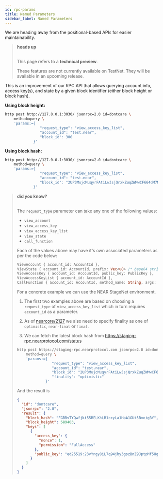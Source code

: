 ```yaml
---
id: rpc-params
title: Named Parameters
sidebar_label: Named Parameters
---
```


We are heading away from the positional-based APIs for easier maintainability.

<blockquote class="warning">
<strong>heads up</strong><br><br>

This page refers to a **technical preview**.

These features are not currently available on TestNet.  They will be available in an upcoming release.

</blockquote>


This is an improvement of our RPC API that allows querying account info, access key(s), and state by a given block identifier (either block height or block hash).


**Using block height:**
```bash
http post http://127.0.0.1:3030/ jsonrpc=2.0 id=dontcare \
    method=query \
    'params:={
                "request_type": "view_access_key_list", 
                "account_id": "test.near", 
                "block_id": 300 
             }'
```

**Using block hash:**
```bash
http post http://127.0.0.1:3030/ jsonrpc=2.0 id=dontcare \
    method=query \
    'params:={
                "request_type": "view_access_key_list", 
                "account_id": "test.near", 
                "block_id": "2UP3MujcMuqyrFAtiLwJsjQrxkZuqZWMwCF664dM7MaW" 
             }'
```

<blockquote class="info">
<strong>did you know?</strong><br><br>

The `request_type` parameter can take any one of the following values:
- `view_account`
- `view_access_key`
- `view_access_key_list`
- `view_state`
- `call_function`

Each of the values above may have it's own associated parameters as per the code below:

```rust
ViewAccount { account_id: AccountId },
ViewState { account_id: AccountId, prefix: Vec<u8> /* base64 string */ },
ViewAccessKey { account_id: AccountId, public_key: PublicKey },
ViewAccessKeyList { account_id: AccountId },
CallFunction { account_id: AccountId, method_name: String, args: Vec<u8> /* base64 string */ },
```

For a concrete example we can use the NEAR StageNet environment.

1. The first two examples above are based on choosing a `request_type` of `view_access_key_list` which in turn requires `account_id` as a parameter.  

2. As of [nearcore/2127](https://github.com/nearprotocol/nearcore/pull/2127) we also need to specify finality as one of `optimistic`, `near-final` or `final`.  

3. We can fetch the latest block hash from https://staging-rpc.nearprotocol.com/status

```bash
http post https://staging-rpc.nearprotocol.com jsonrpc=2.0 id=dontcare \
    method=query \
    'params:={
                "request_type": "view_access_key_list",
                "account_id": "test.near", 
                "block_id": "2UP3MujcMuqyrFAtiLwJsjQrxkZuqZWMwCF664dM7MaW",
                "finality": "optimistic"
             }'
```

And the result is

```json
{
  "id": "dontcare",
  "jsonrpc": "2.0",
  "result": {
    "block_hash": "FGBBvTYQwfjki55BELKhLB1ccyLa1HaA1GUt5BxoigBY",
    "block_height": 589403,
    "keys": [
      {
        "access_key": {
          "nonce": 1,
          "permission": "FullAccess"
        },
        "public_key": "ed25519:23vYngy8iL7q94jby3gszBnZ9JptpMf5Hgf7KVVa2yQi"
      }
    ]
  }
}
```


</blockquote>   



